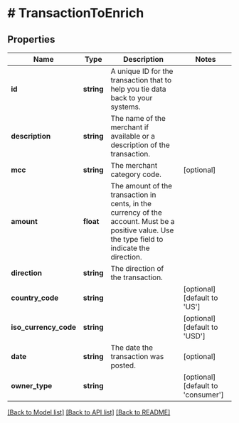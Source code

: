 # # TransactionToEnrich

## Properties

Name | Type | Description | Notes
------------ | ------------- | ------------- | -------------
**id** | **string** | A unique ID for the transaction that to help you tie data back to your systems. |
**description** | **string** | The name of the merchant if available or a description of the transaction. |
**mcc** | **string** | The merchant category code. | [optional]
**amount** | **float** | The amount of the transaction in cents, in the currency of the account. Must be a positive value. Use the type field to indicate the direction. |
**direction** | **string** | The direction of the transaction. |
**country_code** | **string** |  | [optional] [default to 'US']
**iso_currency_code** | **string** |  | [optional] [default to 'USD']
**date** | **string** | The date the transaction was posted. | [optional]
**owner_type** | **string** |  | [optional] [default to 'consumer']

[[Back to Model list]](../../README.md#models) [[Back to API list]](../../README.md#endpoints) [[Back to README]](../../README.md)
